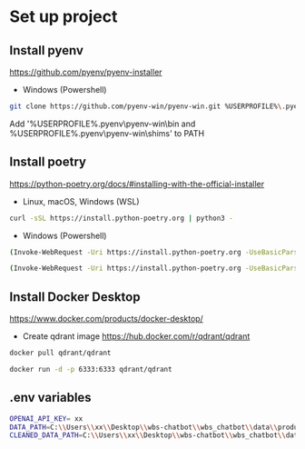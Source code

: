 # Set up project

## Install pyenv
https://github.com/pyenv/pyenv-installer
- Windows (Powershell)
```sh
git clone https://github.com/pyenv-win/pyenv-win.git %USERPROFILE%\.pyenv
````
Add '%USERPROFILE%\.pyenv\pyenv-win\bin and %USERPROFILE%\.pyenv\pyenv-win\shims' to  PATH

## Install poetry
https://python-poetry.org/docs/#installing-with-the-official-installer
- Linux, macOS, Windows (WSL)
```sh
curl -sSL https://install.python-poetry.org | python3 -
````
- Windows (Powershell)
```sh
(Invoke-WebRequest -Uri https://install.python-poetry.org -UseBasicParsing).Content | py -
````
```sh
(Invoke-WebRequest -Uri https://install.python-poetry.org -UseBasicParsing).Content | python -
````

## Install Docker Desktop
https://www.docker.com/products/docker-desktop/
- Create qdrant image
https://hub.docker.com/r/qdrant/qdrant
````sh
docker pull qdrant/qdrant
````
````sh
docker run -d -p 6333:6333 qdrant/qdrant
````

## .env variables
````sh
OPENAI_API_KEY= xx
DATA_PATH=C:\\Users\\xx\\Desktop\\wbs-chatbot\\wbs_chatbot\\data\\products-Neptun.csv
CLEANED_DATA_PATH=C:\\Users\\xx\\Desktop\\wbs-chatbot\\wbs_chatbot\\data\\cleaned_data.csv
````
